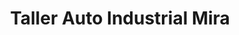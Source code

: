 ---
title: "Taller Auto Industrial Mira"
url: /metapan/taller-auto-industrial-mira/
shop: reparación de automóviles
---